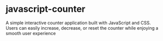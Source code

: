 # javascript-counter
A simple interactive counter application built with JavaScript and CSS. Users can easily increase, decrease, or reset the counter while enjoying a smooth user experience
